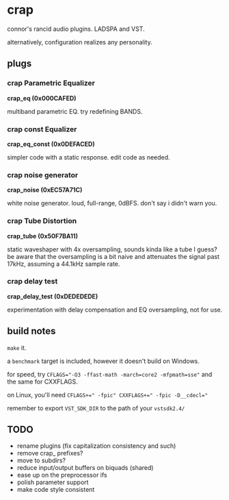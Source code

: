 # crap

connor's rancid audio plugins. LADSPA and VST.

alternatively, configuration realizes any personality.

## plugs

### crap Parametric Equalizer

__crap\_eq (0x000CAFED)__

multiband parametric EQ. try redefining BANDS.

### crap const Equalizer

__crap\_eq\_const (0x0DEFACED)__

simpler code with a static response.
edit code as needed.

### crap noise generator

__crap\_noise (0xEC57A71C)__

white noise generator. loud, full-range, 0dBFS. don't say i didn't warn you.

### crap Tube Distortion

__crap\_tube (0x50F7BA11)__

static waveshaper with 4x oversampling, sounds kinda like a tube I guess?
be aware that the oversampling is a bit naive and attenuates the signal
past 17kHz, assuming a 44.1kHz sample rate.

### crap delay test

__crap\_delay\_test (0xDEDEDEDE)__

experimentation with delay compensation and EQ oversampling, not for use.

## build notes

`make` it.

a `benchmark` target is included, however it doesn't build on Windows.

for speed, try `CFLAGS="-O3 -ffast-math -march=core2 -mfpmath=sse"`
and the same for CXXFLAGS.

on Linux, you'll need `CFLAGS+=" -fpic" CXXFLAGS+=" -fpic -D__cdecl="`

remember to export `VST_SDK_DIR` to the path of your `vstsdk2.4/`

## TODO

* rename plugins (fix capitalization consistency and such)
* remove crap\_ prefixes?
* move to subdirs?
* reduce input/output buffers on biquads (shared)
* ease up on the preprocessor ifs
* polish parameter support
* make code style consistent
